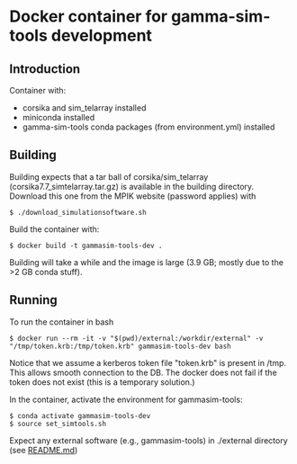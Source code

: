 # Docker container for gamma-sim-tools development

## Introduction

Container with:

- corsika and sim_telarray installed
- miniconda installed
- gamma-sim-tools conda packages (from environment.yml) installed

## Building

Building expects that a tar ball of corsika/sim_telarray (corsika7.7_simtelarray.tar.gz) is available in the building directory.
Download this one from the MPIK website (password applies) with

```
$ ./download_simulationsoftware.sh
```

Build the container with:

```
$ docker build -t gammasim-tools-dev .
```

Building will take a while and the image is large (3.9 GB; mostly due to the >2 GB conda stuff).

## Running

To run the container in bash 

```
$ docker run --rm -it -v "$(pwd)/external:/workdir/external" -v "/tmp/token.krb:/tmp/token.krb" gammasim-tools-dev bash
```

Notice that we assume a kerberos token file "token.krb" is present in /tmp. This allows smooth connection to the DB. The docker does not fail if the token does not exist (this is a temporary solution.)

In the container, activate the environment for gammasim-tools:
```
$ conda activate gammasim-tools-dev
$ source set_simtools.sh
```

Expect any external software (e.g., gammasim-tools) in ./external directory (see [README.md](external/README.md))
